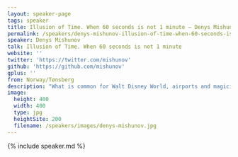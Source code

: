 ```yaml
---
layout: speaker-page
tags: speaker
title: Illusion of Time. When 60 seconds is not 1 minute – Denys Mishunov
permalink: /speakers/denys-mishunov-illusion-of-time-when-60-seconds-is-not-1-minute.html
speaker: Denys Mishunov
talk: Illusion of Time. When 60 seconds is not 1 minute
website: ''
twitter: 'https://twitter.com/mishunov'
github: 'https://github.com/mishunov'
gplus: ''
from: Norway/Tønsberg
description: "What is common for Walt Disney World, airports and magicians? All of these are distorting user's perception to build illusions that make us feel good even though we don't notice them so easily. Those are time illusions. Developers, as magicians, can use the same techniques to distort users' perception of time to deliver fast and competitive products. The talk is about psychology, perception, time and, of course, illusions."
image:
  height: 400
  width: 400
  type: jpg
  heightSite: 200
  filename: /speakers/images/denys-mishunov.jpg
---
```


{% include speaker.md %}
